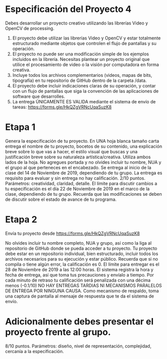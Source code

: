 # Especificación del Proyecto 4
Debes desarrollar un proyecto creativo utilizando las librerías Video y OpenCV de processing.
1)	El proyecto debe utilizar las librerías Video y OpenCV y estar totalmente estructurado mediante objetos que controlen el flujo de pantallas y su operación.
2)	El proyecto no puede ser una modificación simple de los ejemplos incluidos en la librería. Necesitas plantear un proyecto original que utilice el procesamiento de video o la visión por computadora en forma creativa. 
3)	Incluye todos los archivos complementarios (videos, mapas de bits, tipografía) en tu repositorio de GitHub dentro de la carpeta /data. 
4)	El proyecto debe incluir indicaciones claras de su operación, y contar con un flujo de pantallas que siga la convención de las aplicaciones de software que desarrolles.
5)	La entrega ÚNICAMENTE ES VALIDA mediante el sistema de envío de tareas: https://forms.gle/HkQZgVRNcUqaSuzK8 
# Etapa 1
Genera la especificación de tu proyecto. En UNA hoja blanca tamaño carta entrega el nombre de tu proyecto, bocetos de su contenido, una explicación breve sobre lo que vas a hacer, el estilo visual que buscas y una justificación breve sobre su naturaleza artística/creativa. Utiliza ambos lados de la hoja. No agregues portada y no olvides incluir tu nombre, NUA y el grupo al que perteneces en el encabezado. Se entrega al inicio de la clase del 14 de Noviembre de 2019, dependiendo de tu grupo. La entrega es requisito para evaluar y sin entrega no hay calificación.  2/10 puntos. Parámetros: creatividad, claridad, detalle. 
 El límite para discutir cambios a tu especificación es el día 22 de Noviembre de 2019 en el marco de la clase, dependiendo de tu grupo. Recuerda que las modificaciones se deben de discutir sobre el estado de avance de tu programa. 
# Etapa 2
Envía tu proyecto desde https://forms.gle/HkQZgVRNcUqaSuzK8

No olvides incluir tu nombre completo, NUA y grupo, así como la liga al repositorio de GitHub donde se pueda acceder a tu proyecto. Tu proyecto debe estar en un repositorio individual, bien estructurado, incluir todos los archivos necesarios para su ejecución y estar público. Recuerda que si no compila o tiene algún error, la calificación es 0. 
El límite para entregar es el 28 de Noviembre de 2019 a las 12:00 horas.  El sistema registra la hora y fecha de entrega, así que toma tus precauciones y envíalo a tiempo. Por cada minuto de retraso tu calificación será penalizada con una décima menos (-0.1/10)  NO HAY ENTREGAS TARDIAS NI MECANISMOS PARALELOS DE ENTREGA POR NINGUNA CAUSA. Como mecanismo de respaldo, toma una captura de pantalla al mensaje de respuesta que te da el sistema de envío. 

# Adicionalmente debes presentar el proyecto frente al grupo.

8/10 puntos. Parámetros: diseño, nivel de representación, complejidad, cercanía a la especificación.
